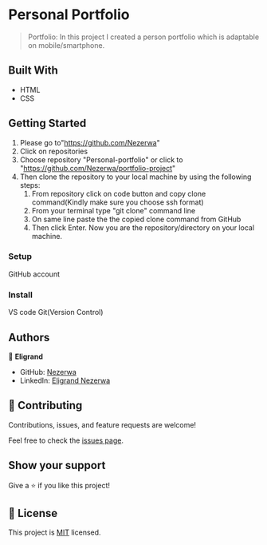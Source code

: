 
# Personal Portfolio

> Portfolio: In this project I created a person portfolio which is adaptable on mobile/smartphone.
## Built With

- HTML
- CSS

## Getting Started
1. Please go to"https://github.com/Nezerwa"
2. Click on repositories
3. Choose repository "Personal-portfolio" or click to "https://github.com/Nezerwa/portfolio-project"
4. Then clone the repository to your local machine by using the following steps:
     1. From repository click on code button and copy clone command(Kindly make sure you choose ssh format)
     2. From your terminal type "git clone" command line
     3. On same line paste the the copied clone command from GitHub
     4.  Then click Enter. Now you are the repository/directory on your local machine.
    

### Setup
GitHub account 
### Install
VS code
Git(Version Control)


## Authors

👤 **Eligrand**

- GitHub: [Nezerwa](https://github.com/Nezerwa)
- LinkedIn: [Eligrand Nezerwa](https://www.linkedin.com/in/Eligrand-Nezerwa/)


## 🤝 Contributing

Contributions, issues, and feature requests are welcome!

Feel free to check the [issues page](../../issues/).

## Show your support

Give a ⭐️ if you like this project!




## 📝 License

This project is [MIT](./MIT.md) licensed.